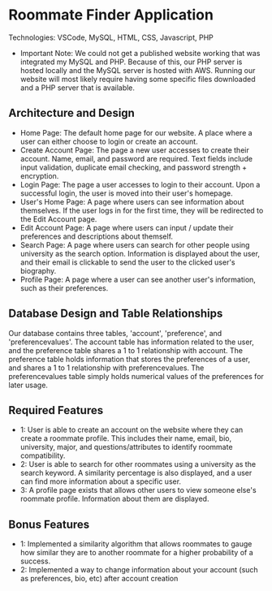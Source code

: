 # Roommate Finder Application
Technologies: VSCode, MySQL, HTML, CSS, Javascript, PHP
- Important Note: We could not get a published website working that was integrated my MySQL and PHP. Because of this, our PHP server is hosted locally and the MySQL server is hosted with AWS. Running our website will most likely require having some specific files downloaded and a PHP server that is available.

## Architecture and Design
- Home Page: The default home page for our website. A place where a user can either choose to login or create an account.
- Create Account Page: The page a new user accesses to create their account. Name, email, and password are required. Text fields include input validation, duplicate email checking, and password strength + encryption.
- Login Page: The page a user accesses to login to their account. Upon a successful login, the user is moved into their user's homepage.
- User's Home Page: A page where users can see information about themselves. If the user logs in for the first time, they will be redirected to the Edit Account page.
- Edit Account Page: A page where users can input / update their preferences and descriptions about themself. 
- Search Page: A page where users can search for other people using university as the search option. Information is displayed about the user, and their email is clickable to send the user to the clicked user's biography.
- Profile Page: A page where a user can see another user's information, such as their preferences.

## Database Design and Table Relationships
Our database contains three tables, 'account', 'preference', and 'preferencevalues'.
The account table has information related to the user, and the preference table shares a 1 to 1 relationship with account. 
The preference table holds information that stores the preferences of a user, and shares a 1 to 1 relationship with preferencevalues.
The preferencevalues table simply holds numerical values of the preferences for later usage.

## Required Features
- 1: User is able to create an account on the website where they can create a roommate profile. This includes their name, email, bio, university, major, and questions/attributes to identify roommate compatibility.
- 2: User is able to search for other roommates using a university as the search keyword. A similarity percentage is also displayed, and a user can find more information about a specific user.
- 3: A profile page exists that allows other users to view someone else's roommate profile. Information about them are displayed.

## Bonus Features
- 1: Implemented a similarity algorithm that allows roommates to gauge how similar they are to another roommate for a higher probability of a success.
- 2: Implemented a way to change information about your account (such as preferences, bio, etc) after account creation
